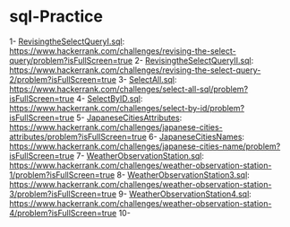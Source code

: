 # sql-Practice
1- [RevisingtheSelectQueryI.sql](./sqlBasic/RevisingtheSelectQueryI.sql): https://www.hackerrank.com/challenges/revising-the-select-query/problem?isFullScreen=true
2- [RevisingtheSelectQueryII.sql](./sqlBasic/RevisingtheSelectQueryII.sql): https://www.hackerrank.com/challenges/revising-the-select-query-2/problem?isFullScreen=true
3- [SelectAll.sql](./sqlBasic/SelectAll.sql): https://www.hackerrank.com/challenges/select-all-sql/problem?isFullScreen=true
4- [SelectByID.sql](./sqlBasic/SelectByID.sql): https://www.hackerrank.com/challenges/select-by-id/problem?isFullScreen=true
5- [JapaneseCitiesAttributes](./sqlBasic/JapaneseCitiesAttributes.sql): https://www.hackerrank.com/challenges/japanese-cities-attributes/problem?isFullScreen=true
6- [JapaneseCitiesNames](./sqlBasic/JapaneseCitiesNames.sql): https://www.hackerrank.com/challenges/japanese-cities-name/problem?isFullScreen=true
7- [WeatherObservationStation.sql](./sqlBasic/WeatherObservationStation1.sql): https://www.hackerrank.com/challenges/weather-observation-station-1/problem?isFullScreen=true
8- [WeatherObservationStation3.sql](./sqlBasic/WeatherObservationStation3.sql): https://www.hackerrank.com/challenges/weather-observation-station-3/problem?isFullScreen=true
9- [WeatherObservationStation4.sql](./sqlBasic/WeatherObservationStation4.sql): https://www.hackerrank.com/challenges/weather-observation-station-4/problem?isFullScreen=true
10- 
